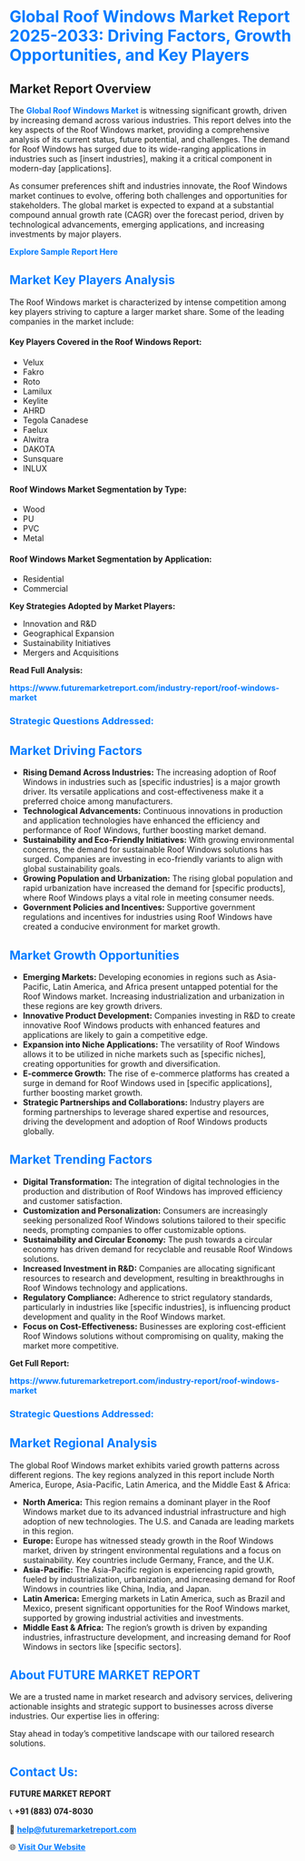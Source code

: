 <h1 style="color: #007BFF;">Global Roof Windows Market Report 2025-2033: Driving Factors, Growth Opportunities, and Key Players</h1>

<section id="overview">
<h2>Market Report Overview</h2>
<p>The <a href="https://www.futuremarketreport.com/industry-report/roof-windows-market" style="color: #007BFF; text-decoration: none;"><strong>Global Roof Windows Market</strong></a> is witnessing significant growth, driven by increasing demand across various industries. This report delves into the key aspects of the Roof Windows market, providing a comprehensive analysis of its current status, future potential, and challenges. The demand for Roof Windows has surged due to its wide-ranging applications in industries such as [insert industries], making it a critical component in modern-day [applications].</p>
<p>As consumer preferences shift and industries innovate, the Roof Windows market continues to evolve, offering both challenges and opportunities for stakeholders. The global market is expected to expand at a substantial compound annual growth rate (CAGR) over the forecast period, driven by technological advancements, emerging applications, and increasing investments by major players.</p>
</section>

<section id="overview">
<p><a href="https://www.futuremarketreport.com/request-sample/reportId=58891" style="color: #007BFF; text-decoration: none;"><strong>Explore Sample Report Here</strong></a></p>
</section>

<section id="key-players">
<h2 style="color: #007BFF;">Market Key Players Analysis</h2>
<p>The Roof Windows market is characterized by intense competition among key players striving to capture a larger market share. Some of the leading companies in the market include:</p>
<h4>Key Players Covered in the Roof Windows Report:</h4>
<ul><li>Velux</li><li>Fakro</li><li>Roto</li><li>Lamilux</li><li>Keylite</li><li>AHRD</li><li>Tegola Canadese</li><li>Faelux</li><li>Alwitra</li><li>DAKOTA</li><li>Sunsquare</li><li>INLUX</li></ul>
<h4>Roof Windows Market Segmentation by Type:</h4>
<ul><li>Wood</li><li>PU</li><li>PVC</li><li>Metal</li></ul>

<h4>Roof Windows Market Segmentation by Application:</h4>
<ul><li>Residential</li><li>Commercial</li></ul>
<p><strong>Key Strategies Adopted by Market Players:</strong></p>
<ul>
<li>Innovation and R&D</li>
<li>Geographical Expansion</li>
<li>Sustainability Initiatives</li>
<li>Mergers and Acquisitions</li>
</ul>
</section>

<section>
<p><strong>Read Full Analysis: </strong></p><a href="https://www.futuremarketreport.com/industry-report/roof-windows-market" style="color: #007BFF; text-decoration: none;"><strong>https://www.futuremarketreport.com/industry-report/roof-windows-market</strong></a>
<h3 style="color: #007BFF;">Strategic Questions Addressed:</h3>
</section>

<section id="driving-factors">
<h2 style="color: #007BFF;">Market Driving Factors</h2>
<ul>
<li><strong>Rising Demand Across Industries:</strong> The increasing adoption of Roof Windows in industries such as [specific industries] is a major growth driver. Its versatile applications and cost-effectiveness make it a preferred choice among manufacturers.</li>
<li><strong>Technological Advancements:</strong> Continuous innovations in production and application technologies have enhanced the efficiency and performance of Roof Windows, further boosting market demand.</li>
<li><strong>Sustainability and Eco-Friendly Initiatives:</strong> With growing environmental concerns, the demand for sustainable Roof Windows solutions has surged. Companies are investing in eco-friendly variants to align with global sustainability goals.</li>
<li><strong>Growing Population and Urbanization:</strong> The rising global population and rapid urbanization have increased the demand for [specific products], where Roof Windows plays a vital role in meeting consumer needs.</li>
<li><strong>Government Policies and Incentives:</strong> Supportive government regulations and incentives for industries using Roof Windows have created a conducive environment for market growth.</li>
</ul>
</section>

<section id="growth-opportunities">
<h2 style="color: #007BFF;">Market Growth Opportunities</h2>
<ul>
<li><strong>Emerging Markets:</strong> Developing economies in regions such as Asia-Pacific, Latin America, and Africa present untapped potential for the Roof Windows market. Increasing industrialization and urbanization in these regions are key growth drivers.</li>
<li><strong>Innovative Product Development:</strong> Companies investing in R&D to create innovative Roof Windows products with enhanced features and applications are likely to gain a competitive edge.</li>
<li><strong>Expansion into Niche Applications:</strong> The versatility of Roof Windows allows it to be utilized in niche markets such as [specific niches], creating opportunities for growth and diversification.</li>
<li><strong>E-commerce Growth:</strong> The rise of e-commerce platforms has created a surge in demand for Roof Windows used in [specific applications], further boosting market growth.</li>
<li><strong>Strategic Partnerships and Collaborations:</strong> Industry players are forming partnerships to leverage shared expertise and resources, driving the development and adoption of Roof Windows products globally.</li>
</ul>
</section>

<section id="trending-factors">
<h2 style="color: #007BFF;">Market Trending Factors</h2>
<ul>
<li><strong>Digital Transformation:</strong> The integration of digital technologies in the production and distribution of Roof Windows has improved efficiency and customer satisfaction.</li>
<li><strong>Customization and Personalization:</strong> Consumers are increasingly seeking personalized Roof Windows solutions tailored to their specific needs, prompting companies to offer customizable options.</li>
<li><strong>Sustainability and Circular Economy:</strong> The push towards a circular economy has driven demand for recyclable and reusable Roof Windows solutions.</li>
<li><strong>Increased Investment in R&D:</strong> Companies are allocating significant resources to research and development, resulting in breakthroughs in Roof Windows technology and applications.</li>
<li><strong>Regulatory Compliance:</strong> Adherence to strict regulatory standards, particularly in industries like [specific industries], is influencing product development and quality in the Roof Windows market.</li>
<li><strong>Focus on Cost-Effectiveness:</strong> Businesses are exploring cost-efficient Roof Windows solutions without compromising on quality, making the market more competitive.</li>
</ul>
</section>

<section>
<p><strong>Get Full Report: </strong></p><a href="https://www.futuremarketreport.com/industry-report/roof-windows-market" style="color: #007BFF; text-decoration: none;"><strong>https://www.futuremarketreport.com/industry-report/roof-windows-market</strong></a>
<h3 style="color: #007BFF;">Strategic Questions Addressed:</h3>
</section>


<section id="regional-analysis">
<h2 style="color: #007BFF;">Market Regional Analysis</h2>
<p>The global Roof Windows market exhibits varied growth patterns across different regions. The key regions analyzed in this report include North America, Europe, Asia-Pacific, Latin America, and the Middle East & Africa:</p>
<ul>
<li><strong>North America:</strong> This region remains a dominant player in the Roof Windows market due to its advanced industrial infrastructure and high adoption of new technologies. The U.S. and Canada are leading markets in this region.</li>
<li><strong>Europe:</strong> Europe has witnessed steady growth in the Roof Windows market, driven by stringent environmental regulations and a focus on sustainability. Key countries include Germany, France, and the U.K.</li>
<li><strong>Asia-Pacific:</strong> The Asia-Pacific region is experiencing rapid growth, fueled by industrialization, urbanization, and increasing demand for Roof Windows in countries like China, India, and Japan.</li>
<li><strong>Latin America:</strong> Emerging markets in Latin America, such as Brazil and Mexico, present significant opportunities for the Roof Windows market, supported by growing industrial activities and investments.</li>
<li><strong>Middle East & Africa:</strong> The region’s growth is driven by expanding industries, infrastructure development, and increasing demand for Roof Windows in sectors like [specific sectors].</li>
</ul>
</section>

<footer>
<h2 style="color: #007BFF;">About FUTURE MARKET REPORT</h2>
<p>We are a trusted name in market research and advisory services, delivering actionable insights and strategic support to businesses across diverse industries. Our expertise lies in offering:</p>

<p>Stay ahead in today’s competitive landscape with our tailored research solutions.</p>

<h2 style="color: #007BFF;">Contact Us:</h2>
<p><strong>FUTURE MARKET REPORT</strong></p>
<p>📞 <strong>+91 (883) 074-8030</strong></p>
<p>📧 <strong><a href="mailto:help@futuremarketreport.com" style="color: #007BFF;">help@futuremarketreport.com</a></strong></p>
<p>🌐 <strong><a href="https://www.futuremarketreport.com/" style="color: #007BFF;">Visit Our Website</a></strong></p>
</footer>